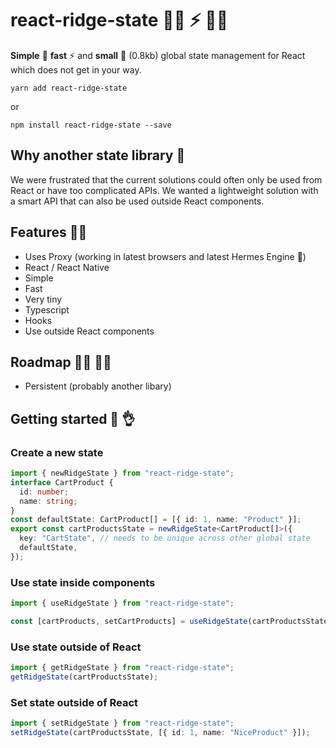 # react-ridge-state :weight_lifting_woman: ⚡️ :weight_lifting_man:

**Simple** :muscle: **fast** ⚡️ and **small** :balloon: (0.8kb) global state management for React which does not get in your way.

```
yarn add react-ridge-state
```

or

```
npm install react-ridge-state --save
```

## Why another state library :thinking:
We were frustrated that the current solutions could often only be used from React or have too complicated APIs. We wanted a lightweight solution with a smart API that can also be used outside React components.

## Features :woman_juggling:

- Uses Proxy (working in latest browsers and latest Hermes Engine :sparkling_heart:)
- React / React Native
- Simple
- Fast
- Very tiny
- Typescript
- Hooks
- Use outside React components

## Roadmap :running_woman: :running_man:

- Persistent (probably another libary)

## Getting started :clap: :ok_hand:

### Create a new state

```typescript
import { newRidgeState } from "react-ridge-state";
interface CartProduct {
  id: number;
  name: string;
}
const defaultState: CartProduct[] = [{ id: 1, name: "Product" }];
export const cartProductsState = newRidgeState<CartProduct[]>({
  key: "CartState", // needs to be unique across other global state
  defaultState,
});
```

### Use state inside components

```typescript
import { useRidgeState } from "react-ridge-state";

const [cartProducts, setCartProducts] = useRidgeState(cartProductsState);
```

### Use state outside of React

```typescript
import { getRidgeState } from "react-ridge-state";
getRidgeState(cartProductsState);
```

### Set state outside of React

```typescript
import { setRidgeState } from "react-ridge-state";
setRidgeState(cartProductsState, [{ id: 1, name: "NiceProduct" }]);
```
